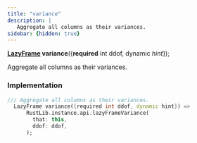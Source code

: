```yaml
---
title: "variance"
description: |
   Aggregate all columns as their variances.
sidebar: {hidden: true}
---
```

<span class="dart-code"><strong>[LazyFrame] variance</strong>({<span class="nobr"><strong>required</strong> int ddof</span>, <span class="nobr">dynamic <i>hint</i></span>});</span>

 Aggregate all columns as their variances.
### Implementation
```dart
/// Aggregate all columns as their variances.
  LazyFrame variance({required int ddof, dynamic hint}) =>
      RustLib.instance.api.lazyFrameVariance(
        that: this,
        ddof: ddof,
      );
```

[LazyFrame]: /reference/classes/lazyframe/